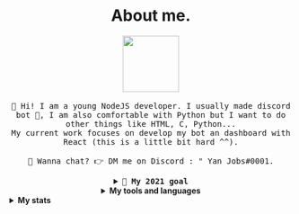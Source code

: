 <!DOCTYPE html>
<html>
  <body>
    <link rel="stylesheet" href="theme.css" />
    <h1 align=center>About me.</h1>
      <p align="center">
    <img src="https://i.pinimg.com/originals/ee/08/82/ee088299f0902b77ede4ce0736ddc6b8.gif" width="100px">
    <br><br>
    <samp>
      👋 Hi! I am a young NodeJS developer. I usually made discord bot 🤖, I am also comfortable with Python but I want to do other things like HTML, C, Python...
      <br>My current work focuses on develop my bot an dashboard with React (this is a little bit hard ^^).
      <br><br> 💬 Wanna chat? 👉 DM me on Discord : " Yan Jobs#0001.
    </samp>
  </p> <samp>
  <details align="center">
    <summary><b> 🔭 My 2021 goal</b></summary>
  I want to finish my discord bot 🤖 but I am not rich 🤑 so to host it :/, <br>
  
  I want to finish my discord dashboard, but... there is the same problem to host it 😭 .
  </details>
    </samp>
    <details align="center">
      <summary><b>My tools and languages</b></summary>
      <img src="https://img.shields.io/badge/-GitHub-181717?style=flat-square&logo=github">
      <img src="https://img.shields.io/badge/-Raspberry%20Pi-C51A4A?style=flat-square&logo=Raspberry-Pi">
      <img src="https://img.shields.io/badge/-MySQL-black?style=flat-square&logo=mysql">
      <img src="https://img.shields.io/badge/-Python-black?style=flat-square&logo=Python">
      <img src="https://img.shields.io/badge/Discord-black?style=flat-square&logo=discord">
   </details>
   <details>
  <summary><b>My stats</b></summary>
  <img src="https://github-readme-stats.vercel.app/api/top-langs/?username=yan-jobs&layout=compact">
</details>
  </body>
</html>
